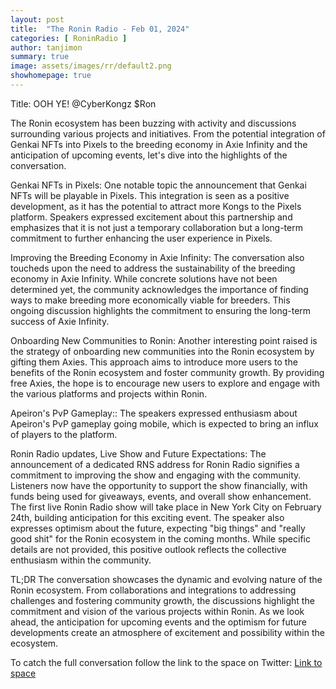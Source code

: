 ```yaml
---
layout: post
title:  "The Ronin Radio - Feb 01, 2024"
categories: [ RoninRadio ]
author: tanjimon
summary: true
image: assets/images/rr/default2.png
showhomepage: true
---
```


Title: OOH YE! @CyberKongz $Ron

The Ronin ecosystem has been buzzing with activity and discussions surrounding various projects and initiatives. From the potential integration of Genkai NFTs into Pixels to the breeding economy in Axie Infinity and the anticipation of upcoming events, let's dive into the highlights of the conversation.

Genkai NFTs in Pixels:
One notable topic the announcement that Genkai NFTs will be playable in Pixels. This integration is seen as a positive development, as it has the potential to attract more Kongs to the Pixels platform. Speakers expressed excitement about this partnership and emphasizes that it is not just a temporary collaboration but a long-term commitment to further enhancing the user experience in Pixels.

Improving the Breeding Economy in Axie Infinity:
The conversation also toucheds upon the need to address the sustainability of the breeding economy in Axie Infinity. While concrete solutions have not been determined yet, the community acknowledges the importance of finding ways to make breeding more economically viable for breeders. This ongoing discussion highlights the commitment to ensuring the long-term success of Axie Infinity.

Onboarding New Communities to Ronin:
Another interesting point raised is the strategy of onboarding new communities into the Ronin ecosystem by gifting them Axies. This approach aims to introduce more users to the benefits of the Ronin ecosystem and foster community growth. By providing free Axies, the hope is to encourage new users to explore and engage with the various platforms and projects within Ronin.

Apeiron's PvP Gameplay::
The speakers expressed enthusiasm about Apeiron's PvP gameplay going mobile, which is expected to bring an influx of players to the platform. 

Ronin Radio updates, Live Show and Future Expectations:
The announcement of a dedicated RNS address for Ronin Radio signifies a commitment to improving the show and engaging with the community. Listeners now have the opportunity to support the show financially, with funds being used for giveaways, events, and overall show enhancement. The first live Ronin Radio show will take place in New York City on February 24th, building anticipation for this exciting event. The speaker also expresses optimism about the future, expecting "big things" and "really good shit" for the Ronin ecosystem in the coming months. While specific details are not provided, this positive outlook reflects the collective enthusiasm within the community.

TL;DR
The conversation showcases the dynamic and evolving nature of the Ronin ecosystem. From collaborations and integrations to addressing challenges and fostering community growth, the discussions highlight the commitment and vision of the various projects within Ronin. As we look ahead, the anticipation for upcoming events and the optimism for future developments create an atmosphere of excitement and possibility within the ecosystem.

To catch the full conversation follow the link to the space on Twitter:  <a href="https://twitter.com/i/spaces/1jMJgmlwPvYKL?s=20">Link to space</a>




